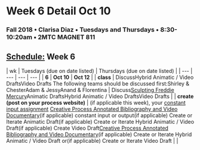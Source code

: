 # Week 6 Detail Oct 10

### Fall 2018 • Clarisa Diaz • Tuesdays and Thursdays • 8:30-10:20am • 2MTC MAGNET 811

## [Schedule:](./) Week 6

| wk | Tuesdays \(due on date listed\) | Thursdays \(due on date listed\) |
| --- | --- | --- | --- |
| **6** | **Oct 10** | **Oct 12** |
| **class** | DiscussHybrid Animatic / Video DraftsVideo Drafts The following teams should be discussed first:Shirley & ChesterAdam & JessyAnand & Florentina |  Discuss[Sculpting Freddie Mercury](https://www.youtube.com/watch?v=L_vQW3xQEhc)Animatic DraftsHybrid Animatic / Video DraftsVideo Drafts |
| **create \(post on your process website\)** |  \(if applicable this week\), your [constant input assignment](../assignments/constant-input-or-output.md)   [Creative Process Annotated Bibliography and Video Documentary](../projects/creative-process-annotated-bibliography-and-video-documentary.md)\(if applicable\) constant input or output\(if applicable\) Create or Iterate Animatic Draft\(if applicable\) Create or Iterate Hybrid Animatic / Video Draft\(if applicable\) Create Video Draft[Creative Process Annotated Bibliography and Video Documentary](../projects/creative-process-annotated-bibliography-and-video-documentary.md)\(if applicable\) Create or Iterate Hybrid Animatic / Video Draft or\(if applicable\) Create or Iterate Video Draft |  |

